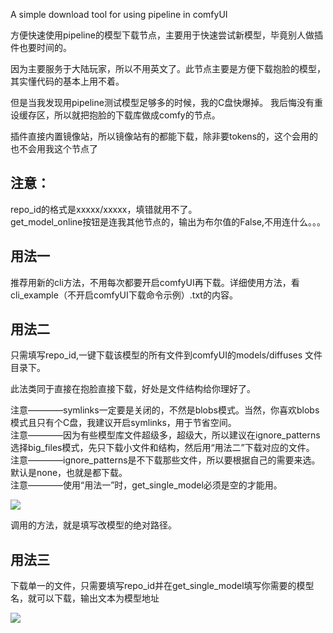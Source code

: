 A simple download tool for using pipeline in comfyUI   


方便快速使用pipeline的模型下载节点，主要用于快速尝试新模型，毕竟别人做插件也要时间的。  

因为主要服务于大陆玩家，所以不用英文了。此节点主要是方便下载抱脸的模型，其实懂代码的基本上用不着。      

但是当我发现用pipeline测试模型足够多的时候，我的C盘快爆掉。  我后悔没有重设缓存区，所以就把抱脸的下载库做成comfy的节点。  

插件直接内置镜像站，所以镜像站有的都能下载，除非要tokens的，这个会用的也不会用我这个节点了

注意：
-----
repo_id的格式是xxxxx/xxxxx，填错就用不了。  
get_model_online按钮是连我其他节点的，输出为布尔值的False,不用连什么。。。  

用法一  
-----
推荐用新的cli方法，不用每次都要开启comfyUI再下载。详细使用方法，看cli_example（不开启comfyUI下载命令示例）.txt的内容。   

用法二
----

只需填写repo_id,一键下载该模型的所有文件到comfyUI的models/diffuses 文件目录下。  

此法类同于直接在抱脸直接下载，好处是文件结构给你理好了。

注意————symlinks一定要是关闭的，不然是blobs模式。当然，你喜欢blobs模式且只有个C盘，我建议开启symlinks，用于节省空间。   
注意————因为有些模型库文件超级多，超级大，所以建议在ignore_patterns 选择big_files模式，先只下载小文件和结构，然后用“用法二”下载对应的文件。    
注意————ignore_patterns是不下载那些文件，所以要根据自己的需要来选。默认是none，也就是都下载。  
注意————使用“用法一”时，get_single_model必须是空的才能用。

 ![](https://github.com/smthemex/ComfyUI_Pipeline_Tool/blob/main/example1.png)

调用的方法，就是填写改模型的绝对路径。

用法三
----
下载单一的文件，只需要填写repo_id并在get_single_model填写你需要的模型名，就可以下载，输出文本为模型地址  

![](https://github.com/smthemex/ComfyUI_Pipeline_Tool/blob/main/example2.png)

